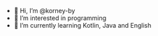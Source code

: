 - 👋 Hi, I’m @korney-by
- 👀 I’m interested in programming
- 🌱 I’m currently learning Kotlin, Java and English

